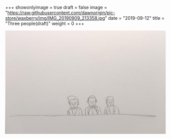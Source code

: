 +++
showonlyimage = true 
draft = false 
image = "https://raw.githubusercontent.com/dawnorigin/pic-store/waxberry/img/IMG_20190909_213358.jpg" 
date = "2019-09-12" 
title = "Three people(draft)" 
weight = 0 
+++

![drawing](https://raw.githubusercontent.com/dawnorigin/pic-store/waxberry/img/IMG_20190909_213358.jpg)  
